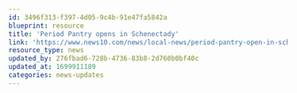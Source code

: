 ```yaml
---
id: 3496f313-f397-4d05-9c4b-91e47fa5842a
blueprint: resource
title: 'Period Pantry opens in Schenectady'
link: 'https://www.news10.com/news/local-news/period-pantry-open-in-schenectady/'
resource_type: news
updated_by: 276fbad6-728b-4736-83b8-2d760b0bf40c
updated_at: 1699911189
categories: news-updates
---
```

